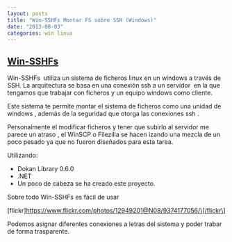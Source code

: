 ```yaml
---
layout: posts
title: "Win-SSHFs Montar FS sobre SSH (Windows)"
date: "2013-08-03"
categories: win linux
---
```


## [Win-SSHFs](https://code.google.com/p/win-sshfs/ "win-sshfs")

Win-SSHFs  utiliza un sistema de ficheros linux en un windows a través de SSH. La arquitectura se basa en una conexión ssh a un servidor  en la que tengamos que trabajar con ficheros y un equipo windows como cliente.

Este sistema te permite montar el sistema de ficheros como una unidad de windows , además de la seguridad que otorga las conexiones ssh .

Personalmente el modificar ficheros y tener que subirlo al servidor me parece un atraso , el WinSCP o Filezilla se hacen izando una mezcla de un poco pesado ya que no fueron diseñados para esta tarea.

Utilizando:

- Dokan Library 0.6.0
- .NET
- Un poco de cabeza se ha creado este proyecto.

Sobre todo Win-SSHFs es fácil de usar

\[flickr\]https://www.flickr.com/photos/12949201@N08/9374177056/\[/flickr\]

Podemos asignar diferentes conexiones a letras del sistema y poder trabar de forma trasparente.
